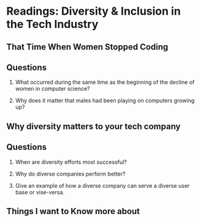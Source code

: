# Readings: Diversity & Inclusion in the Tech Industry

## That Time When Women Stopped Coding

## Questions 

1. What occurred during the same time as the beginning of the decline of women in computer science?

2. Why does it matter that males had been playing on computers growing up?


## Why diversity matters to your tech company

## Questions

1. When are diversity efforts most successful?

2. Why do diverse companies perform better?

3. Give an example of how a diverse company can serve a diverse user base or vise-versa.

## Things I want to Know more about 
